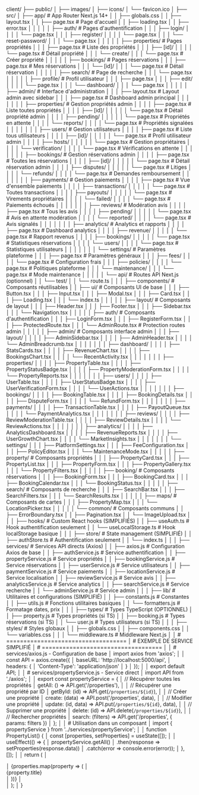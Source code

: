 client/
├── public/
│   ├── images/
│   ├── icons/
│   └── favicon.ico
│
├── src/
│   ├── app/                       # App Router Next.js 14+
│   │   ├── globals.css
│   │   ├── layout.tsx
│   │   ├── page.tsx               # Page d'accueil
│   │   ├── loading.tsx
│   │   ├── error.tsx
│   │   │
│   │   ├── auth/                  # Pages d'authentification
│   │   │   ├── login/
│   │   │   │   └── page.tsx
│   │   │   ├── register/
│   │   │   │   └── page.tsx
│   │   │   └── reset-password/
│   │   │       └── page.tsx
│   │   │
│   │   ├── properties/            # Pages propriétés
│   │   │   ├── page.tsx           # Liste des propriétés
│   │   │   ├── [id]/
│   │   │   │   └── page.tsx       # Détail propriété
│   │   │   └── create/
│   │   │       └── page.tsx       # Créer propriété
│   │   │
│   │   ├── bookings/              # Pages réservations
│   │   │   ├── page.tsx           # Mes réservations
│   │   │   └── [id]/
│   │   │       └── page.tsx       # Détail réservation
│   │   │
│   │   ├── search/                # Page de recherche
│   │   │   └── page.tsx
│   │   │
│   │   ├── profile/               # Profil utilisateur
│   │   │   ├── page.tsx
│   │   │   ├── edit/
│   │   │   │   └── page.tsx
│   │   │   └── dashboard/
│   │   │       └── page.tsx
│   │   │
│   │   ├── admin/                 # Interface d'administration
│   │   │   ├── layout.tsx         # Layout admin avec sidebar
│   │   │   ├── page.tsx           # Dashboard admin principal
│   │   │   │
│   │   │   ├── properties/        # Gestion propriétés admin
│   │   │   │   ├── page.tsx       # Liste toutes propriétés
│   │   │   │   ├── [id]/
│   │   │   │   │   └── page.tsx   # Détail propriété admin
│   │   │   │   ├── pending/
│   │   │   │   │   └── page.tsx   # Propriétés en attente
│   │   │   │   └── reports/
│   │   │   │       └── page.tsx   # Propriétés signalées
│   │   │   │
│   │   │   ├── users/             # Gestion utilisateurs
│   │   │   │   ├── page.tsx       # Liste tous utilisateurs
│   │   │   │   ├── [id]/
│   │   │   │   │   └── page.tsx   # Profil utilisateur admin
│   │   │   │   ├── hosts/
│   │   │   │   │   └── page.tsx   # Gestion propriétaires
│   │   │   │   └── verification/
│   │   │   │       └── page.tsx   # Vérifications en attente
│   │   │   │
│   │   │   ├── bookings/          # Gestion réservations admin
│   │   │   │   ├── page.tsx       # Toutes les réservations
│   │   │   │   ├── [id]/
│   │   │   │   │   └── page.tsx   # Détail réservation admin
│   │   │   │   ├── disputes/
│   │   │   │   │   └── page.tsx   # Litiges
│   │   │   │   └── refunds/
│   │   │   │       └── page.tsx   # Demandes remboursement
│   │   │   │
│   │   │   ├── payments/          # Gestion paiements
│   │   │   │   ├── page.tsx       # Vue d'ensemble paiements
│   │   │   │   ├── transactions/
│   │   │   │   │   └── page.tsx   # Toutes transactions
│   │   │   │   ├── payouts/
│   │   │   │   │   └── page.tsx   # Virements propriétaires
│   │   │   │   └── failed/
│   │   │   │       └── page.tsx   # Paiements échoués
│   │   │   │
│   │   │   ├── reviews/           # Modération avis
│   │   │   │   ├── page.tsx       # Tous les avis
│   │   │   │   ├── pending/
│   │   │   │   │   └── page.tsx   # Avis en attente modération
│   │   │   │   └── reported/
│   │   │   │       └── page.tsx   # Avis signalés
│   │   │   │
│   │   │   ├── analytics/         # Analytics et rapports
│   │   │   │   ├── page.tsx       # Dashboard analytics
│   │   │   │   ├── revenue/
│   │   │   │   │   └── page.tsx   # Rapport revenus
│   │   │   │   ├── bookings/
│   │   │   │   │   └── page.tsx   # Statistiques réservations
│   │   │   │   └── users/
│   │   │   │       └── page.tsx   # Statistiques utilisateurs
│   │   │   │
│   │   │   └── settings/          # Paramètres plateforme
│   │   │       ├── page.tsx       # Paramètres généraux
│   │   │       ├── fees/
│   │   │       │   └── page.tsx   # Configuration frais
│   │   │       ├── policies/
│   │   │       │   └── page.tsx   # Politiques plateforme
│   │   │       └── maintenance/
│   │   │           └── page.tsx   # Mode maintenance
│   │   │
│   │   └── api/                   # Routes API Next.js (optionnel)
│   │       └── test/
│   │           └── route.ts
│   │
│   ├── components/                # Composants réutilisables
│   │   ├── ui/                    # Composants UI de base
│   │   │   ├── Button.tsx
│   │   │   ├── Input.tsx
│   │   │   ├── Modal.tsx
│   │   │   ├── Card.tsx
│   │   │   ├── Loading.tsx
│   │   │   └── index.ts
│   │   │
│   │   ├── layout/                # Composants de layout
│   │   │   ├── Header.tsx
│   │   │   ├── Footer.tsx
│   │   │   ├── Sidebar.tsx
│   │   │   └── Navigation.tsx
│   │   │
│   │   ├── auth/                  # Composants d'authentification
│   │   │   ├── LoginForm.tsx
│   │   │   ├── RegisterForm.tsx
│   │   │   ├── ProtectedRoute.tsx
│   │   │   └── AdminRoute.tsx     # Protection routes admin
│   │   │
│   │   ├── admin/                 # Composants interface admin
│   │   │   ├── layout/
│   │   │   │   ├── AdminSidebar.tsx
│   │   │   │   ├── AdminHeader.tsx
│   │   │   │   └── AdminBreadcrumb.tsx
│   │   │   │
│   │   │   ├── dashboard/
│   │   │   │   ├── StatsCards.tsx
│   │   │   │   ├── RevenueChart.tsx
│   │   │   │   ├── BookingsChart.tsx
│   │   │   │   └── RecentActivity.tsx
│   │   │   │
│   │   │   ├── properties/
│   │   │   │   ├── PropertyTable.tsx
│   │   │   │   ├── PropertyStatusBadge.tsx
│   │   │   │   ├── PropertyModerationForm.tsx
│   │   │   │   └── PropertyReports.tsx
│   │   │   │
│   │   │   ├── users/
│   │   │   │   ├── UserTable.tsx
│   │   │   │   ├── UserStatusBadge.tsx
│   │   │   │   ├── UserVerificationForm.tsx
│   │   │   │   └── UserActions.tsx
│   │   │   │
│   │   │   ├── bookings/
│   │   │   │   ├── BookingTable.tsx
│   │   │   │   ├── BookingDetails.tsx
│   │   │   │   ├── DisputeForm.tsx
│   │   │   │   └── RefundForm.tsx
│   │   │   │
│   │   │   ├── payments/
│   │   │   │   ├── TransactionTable.tsx
│   │   │   │   ├── PayoutQueue.tsx
│   │   │   │   └── PaymentAnalytics.tsx
│   │   │   │
│   │   │   ├── reviews/
│   │   │   │   ├── ReviewModerationTable.tsx
│   │   │   │   ├── ReviewDetails.tsx
│   │   │   │   └── ReviewActions.tsx
│   │   │   │
│   │   │   ├── analytics/
│   │   │   │   ├── AnalyticsDashboard.tsx
│   │   │   │   ├── RevenueReports.tsx
│   │   │   │   ├── UserGrowthChart.tsx
│   │   │   │   └── MarketInsights.tsx
│   │   │   │
│   │   │   └── settings/
│   │   │       ├── PlatformSettings.tsx
│   │   │       ├── FeeConfiguration.tsx
│   │   │       ├── PolicyEditor.tsx
│   │   │       └── MaintenanceMode.tsx
│   │   │
│   │   ├── property/              # Composants propriétés
│   │   │   ├── PropertyCard.tsx
│   │   │   ├── PropertyList.tsx
│   │   │   ├── PropertyForm.tsx
│   │   │   ├── PropertyGallery.tsx
│   │   │   └── PropertyFilters.tsx
│   │   │
│   │   ├── booking/               # Composants réservations
│   │   │   ├── BookingForm.tsx
│   │   │   ├── BookingCard.tsx
│   │   │   ├── BookingCalendar.tsx
│   │   │   └── BookingStatus.tsx
│   │   │
│   │   ├── search/                # Composants de recherche
│   │   │   ├── SearchBar.tsx
│   │   │   ├── SearchFilters.tsx
│   │   │   └── SearchResults.tsx
│   │   │
│   │   ├── maps/                  # Composants de cartes
│   │   │   ├── PropertyMap.tsx
│   │   │   └── LocationPicker.tsx
│   │   │
│   │   └── common/                # Composants communs
│   │       ├── ErrorBoundary.tsx
│   │       ├── Pagination.tsx
│   │       └── ImageUpload.tsx
│   │
│   ├── hooks/                     # Custom React hooks (SIMPLIFIÉS)
│   │   ├── useAuth.ts             # Hook authentification seulement
│   │   └── useLocalStorage.ts     # Hook localStorage basique
│   │
│   ├── store/                     # State management (SIMPLIFIÉ)
│   │   ├── authStore.ts           # Authentification seulement
│   │   └── index.ts
│   │
│   ├── services/                  # Services API directs (Axios)
│   │   ├── axios.js               # Configuration Axios de base
│   │   ├── authService.js         # Service authentification
│   │   ├── propertyService.js     # Service propriétés
│   │   ├── bookingService.js      # Service réservations
│   │   ├── userService.js         # Service utilisateurs
│   │   ├── paymentService.js      # Service paiements
│   │   ├── locationService.js     # Service localisation
│   │   ├── reviewService.js       # Service avis
│   │   ├── analyticsService.js    # Service analytics
│   │   ├── searchService.js       # Service recherche
│   │   └── adminService.js        # Service admin
│   │
│   ├── lib/                       # Utilitaires et configurations (SIMPLIFIÉ)
│   │   ├── constants.js           # Constantes
│   │   ├── utils.js               # Fonctions utilitaires basiques
│   │   └── formatters.js          # Formatage dates, prix
│   │
│   ├── types/                     # Types TypeScript (OPTIONNEL)
│   │   ├── property.js            # Types propriétés (si TS)
│   │   ├── booking.js             # Types réservations (si TS)
│   │   └── user.js                # Types utilisateurs (si TS)
│   │
│   ├── styles/                    # Styles globaux
│   │   ├── globals.css
│   │   ├── components.css
│   │   └── variables.css
│   │
│   └── middleware.ts              # Middleware Next.js
│
│ # ===================================
│ # EXEMPLE DE SERVICE SIMPLIFIÉ
│ # ===================================
│
│ # services/axios.js - Configuration de base
│ import axios from 'axios';
│
│ const API = axios.create({
│   baseURL: 'http://localhost:5000/api',
│   headers: {
│     'Content-Type': 'application/json'
│   }
│ });
│
│ export default API;
│
│ # services/propertyService.js - Service direct
│ import API from './axios';
│
│ export const propertyService = {
│   // Récupérer toutes les propriétés
│   getAll: () => API.get('/properties'),
│
│   // Récupérer une propriété par ID
│   getById: (id) => API.get(`/properties/${id}`),
│
│   // Créer une propriété
│   create: (data) => API.post('/properties', data),
│
│   // Modifier une propriété
│   update: (id, data) => API.put(`/properties/${id}`, data),
│
│   // Supprimer une propriété
│   delete: (id) => API.delete(`/properties/${id}`),
│
│   // Rechercher propriétés
│   search: (filters) => API.get('/properties', { params: filters })
│ };
│
│ # Utilisation dans un composant
│ import { propertyService } from '../services/propertyService';
│
│ function PropertyList() {
│   const [properties, setProperties] = useState([]);
│
│   useEffect(() => {
│     propertyService.getAll()
│       .then(response => setProperties(response.data))
│       .catch(error => console.error(error));
│   }, []);
│
│   return (
│     <div>
│       {properties.map(property => (
│         <div key={property.id}>{property.title}</div>
│       ))}
│     </div>
│   );
│ }